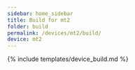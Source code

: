 ```yaml
---
sidebar: home_sidebar
title: Build for mt2
folder: build
permalink: /devices/mt2/build/
device: mt2
---
```

{% include templates/device_build.md %}
